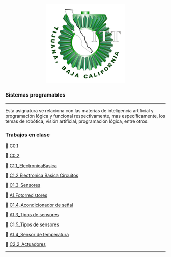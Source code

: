 <p align="center">
    <img alt="Logo" src="img/logo.png" width=250 height=250>
</p>



### Sistemas programables
---
Esta asignatura se relaciona con las materias de inteligencia artificial y programación
lógica y funcional respectivamente, mas específicamente, los temas de robótica,
visión artificial, programación lógica, entre otros.

### Trabajos en clase
:green_book: [C0.1](blog/C0.1_SeashellMarquez_Masapan.md)

:green_book: [C0.2](blog/C02_SeashellMarquez_Masapan.md)

:green_book: [C1.1_ElectronicaBasica](blog/C1.1_ElectronicaBasica_MarquezMillan_Masapan.md)

:green_book: [C1.2 Electronica Basica Circuitos](https://github.com/seashelltec/SistemasProgramables/blob/master/blog/C1.2_MarquezMillanSeashellVanessa_Masapan.md)


:green_book: [C1.3_Sensores](https://github.com/seashelltec/SistemasProgramables/blob/master/blog/C1.3_SeashellMarquez_Masapan.md)

:green_book: [A1.Fotorrecistores](https://github.com/seashelltec/SistemasProgramables/blob/master/blog/A1.2_SeashellMarquezMillan_Masapan.md)

:green_book: [C1.4_Acondicionador de señal](https://github.com/seashelltec/SistemasProgramables/blob/master/blog/C1.4_SeashellMarquez_Masapan.md)

:green_book: [A1.3_Tipos de sensores](https://github.com/seashelltec/SistemasProgramables/blob/master/blog/A1.3_SeashellMarquez_Masapan.md)

:green_book: [C1.5_Tipos de sensores](https://github.com/seashelltec/SistemasProgramables/blob/master/blog/C1.5_SeashellMarquez_Masapan.md)

:green_book: [A1.4_Sensor de temperatura](https://github.com/seashelltec/SistemasProgramables/blob/master/blog/A1.4_SeashellMarquez_Masapan.md)

:green_book: [C2.2_Actuadores](https://github.com/seashelltec/SistemasProgramables/blob/master/blog/C2.2_SeashellMarquez_Masapan.md)


---


